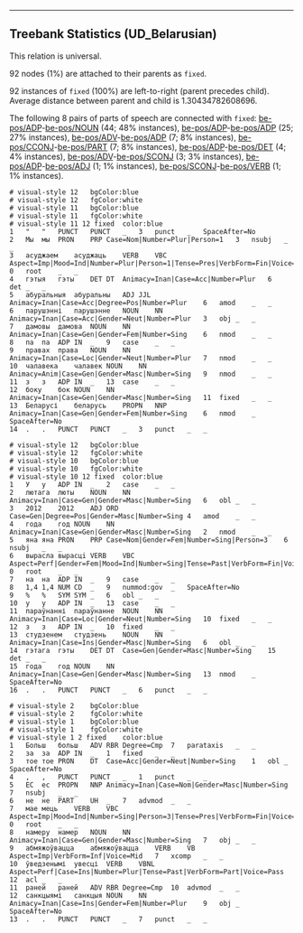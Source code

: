 

--------------------------------------------------------------------------------

## Treebank Statistics (UD_Belarusian)

This relation is universal.

92 nodes (1%) are attached to their parents as `fixed`.

92 instances of `fixed` (100%) are left-to-right (parent precedes child).
Average distance between parent and child is 1.30434782608696.

The following 8 pairs of parts of speech are connected with `fixed`: [be-pos/ADP]()-[be-pos/NOUN]() (44; 48% instances), [be-pos/ADP]()-[be-pos/ADP]() (25; 27% instances), [be-pos/ADV]()-[be-pos/ADP]() (7; 8% instances), [be-pos/CCONJ]()-[be-pos/PART]() (7; 8% instances), [be-pos/ADP]()-[be-pos/DET]() (4; 4% instances), [be-pos/ADV]()-[be-pos/SCONJ]() (3; 3% instances), [be-pos/ADP]()-[be-pos/ADJ]() (1; 1% instances), [be-pos/SCONJ]()-[be-pos/VERB]() (1; 1% instances).


~~~ conllu
# visual-style 12	bgColor:blue
# visual-style 12	fgColor:white
# visual-style 11	bgColor:blue
# visual-style 11	fgColor:white
# visual-style 11 12 fixed	color:blue
1	"	"	PUNCT	PUNCT	_	3	punct	_	SpaceAfter=No
2	Мы	мы	PRON	PRP	Case=Nom|Number=Plur|Person=1	3	nsubj	_	_
3	асуджаем	асуджаць	VERB	VBC	Aspect=Imp|Mood=Ind|Number=Plur|Person=1|Tense=Pres|VerbForm=Fin|Voice=Act	0	root	_	_
4	гэтыя	гэты	DET	DT	Animacy=Inan|Case=Acc|Number=Plur	6	det	_	_
5	абуральныя	абуральны	ADJ	JJL	Animacy=Inan|Case=Acc|Degree=Pos|Number=Plur	6	amod	_	_
6	парушэнні	парушэнне	NOUN	NN	Animacy=Inan|Case=Acc|Gender=Neut|Number=Plur	3	obj	_	_
7	дамовы	дамова	NOUN	NN	Animacy=Inan|Case=Gen|Gender=Fem|Number=Sing	6	nmod	_	_
8	па	па	ADP	IN	_	9	case	_	_
9	правах	права	NOUN	NN	Animacy=Inan|Case=Loc|Gender=Neut|Number=Plur	7	nmod	_	_
10	чалавека	чалавек	NOUN	NN	Animacy=Anim|Case=Gen|Gender=Masc|Number=Sing	9	nmod	_	_
11	з	з	ADP	IN	_	13	case	_	_
12	боку	бок	NOUN	NN	Animacy=Inan|Case=Gen|Gender=Masc|Number=Sing	11	fixed	_	_
13	Беларусі	беларусь	PROPN	NNP	Animacy=Inan|Case=Gen|Gender=Fem|Number=Sing	6	nmod	_	SpaceAfter=No
14	.	.	PUNCT	PUNCT	_	3	punct	_	_

~~~


~~~ conllu
# visual-style 12	bgColor:blue
# visual-style 12	fgColor:white
# visual-style 10	bgColor:blue
# visual-style 10	fgColor:white
# visual-style 10 12 fixed	color:blue
1	У	у	ADP	IN	_	2	case	_	_
2	лютага	люты	NOUN	NN	Animacy=Inan|Case=Gen|Gender=Masc|Number=Sing	6	obl	_	_
3	2012	2012	ADJ	ORD	Case=Gen|Degree=Pos|Gender=Masc|Number=Sing	4	amod	_	_
4	года	год	NOUN	NN	Animacy=Inan|Case=Gen|Gender=Masc|Number=Sing	2	nmod	_	_
5	яна	яна	PRON	PRP	Case=Nom|Gender=Fem|Number=Sing|Person=3	6	nsubj	_	_
6	вырасла	вырасцi	VERB	VBC	Aspect=Perf|Gender=Fem|Mood=Ind|Number=Sing|Tense=Past|VerbForm=Fin|Voice=Act	0	root	_	_
7	на	на	ADP	IN	_	9	case	_	_
8	1,4	1,4	NUM	CD	_	9	nummod:gov	_	SpaceAfter=No
9	%	%	SYM	SYM	_	6	obl	_	_
10	у	у	ADP	IN	_	13	case	_	_
11	параўнанні	параўнанне	NOUN	NN	Animacy=Inan|Case=Loc|Gender=Neut|Number=Sing	10	fixed	_	_
12	з	з	ADP	IN	_	10	fixed	_	_
13	студзенем	студзень	NOUN	NN	Animacy=Inan|Case=Ins|Gender=Masc|Number=Sing	6	obl	_	_
14	гэтага	гэты	DET	DT	Case=Gen|Gender=Masc|Number=Sing	15	det	_	_
15	года	год	NOUN	NN	Animacy=Inan|Case=Gen|Gender=Masc|Number=Sing	13	nmod	_	SpaceAfter=No
16	.	.	PUNCT	PUNCT	_	6	punct	_	_

~~~


~~~ conllu
# visual-style 2	bgColor:blue
# visual-style 2	fgColor:white
# visual-style 1	bgColor:blue
# visual-style 1	fgColor:white
# visual-style 1 2 fixed	color:blue
1	Больш	больш	ADV	RBR	Degree=Cmp	7	parataxis	_	_
2	за	за	ADP	IN	_	1	fixed	_	_
3	тое	тое	PRON	DT	Case=Acc|Gender=Neut|Number=Sing	1	obl	_	SpaceAfter=No
4	,	,	PUNCT	PUNCT	_	1	punct	_	_
5	ЕС	ес	PROPN	NNP	Animacy=Inan|Case=Nom|Gender=Masc|Number=Sing	7	nsubj	_	_
6	не	не	PART	UH	_	7	advmod	_	_
7	мае	мець	VERB	VBC	Aspect=Imp|Mood=Ind|Number=Sing|Person=3|Tense=Pres|VerbForm=Fin|Voice=Act	0	root	_	_
8	намеру	намер	NOUN	NN	Animacy=Inan|Case=Gen|Gender=Masc|Number=Sing	7	obj	_	_
9	абмяжоўвацца	абмяжоўвацца	VERB	VB	Aspect=Imp|VerbForm=Inf|Voice=Mid	7	xcomp	_	_
10	ўведзенымі	увесці	VERB	VBNL	Aspect=Perf|Case=Ins|Number=Plur|Tense=Past|VerbForm=Part|Voice=Pass	12	acl	_	_
11	раней	раней	ADV	RBR	Degree=Cmp	10	advmod	_	_
12	санкцыямі	санкцыя	NOUN	NN	Animacy=Inan|Case=Ins|Gender=Fem|Number=Plur	9	obj	_	SpaceAfter=No
13	.	.	PUNCT	PUNCT	_	7	punct	_	_

~~~


